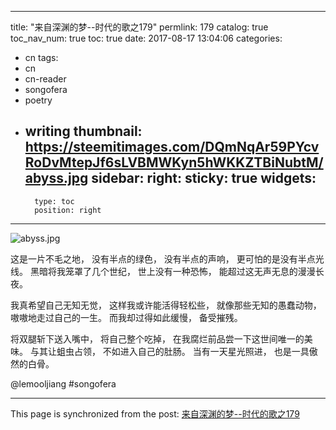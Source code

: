 
---
title: "来自深渊的梦--时代的歌之179"
permlink: 179
catalog: true
toc_nav_num: true
toc: true
date: 2017-08-17 13:04:06
categories:
- cn
tags:
- cn
- cn-reader
- songofera
- poetry
- writing
thumbnail: https://steemitimages.com/DQmNqAr59PYcvRoDvMtepJf6sLVBMWKyn5hWKKZTBiNubtM/abyss.jpg
sidebar:
    right:
        sticky: true
widgets:
    -
        type: toc
        position: right
---


![abyss.jpg](https://steemitimages.com/DQmNqAr59PYcvRoDvMtepJf6sLVBMWKyn5hWKKZTBiNubtM/abyss.jpg)



这是一片不毛之地，
没有半点的绿色，
没有半点的声响，
更可怕的是没有半点光线。
黑暗将我笼罩了几个世纪，
世上没有一种恐怖，
能超过这无声无息的漫漫长夜。

我真希望自己无知无觉，
这样我或许能活得轻松些，
就像那些无知的愚蠢动物，
嗷嗷地走过自己的一生。
而我却过得如此缓慢，
备受摧残。

将双腿斩下送入嘴中，
将自己整个吃掉，
在我腐烂前品尝一下这世间唯一的美味。
与其让蛆虫占领，
不如进入自己的肚肠。
当有一天星光照进，
也是一具傲然的白骨。

@lemooljiang #songofera

- - -

This page is synchronized from the post: [来自深渊的梦--时代的歌之179](https://steemit.com/@lemooljiang/179)
